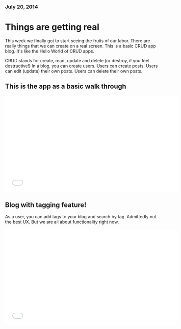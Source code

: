 ### July 20, 2014
# Things are getting real

This week we finally got to start seeing the fruits of our labor. There are really things that we can create on a real screen. This is a basic CRUD app blog. It's like the Hello World of CRUD apps.

CRUD stands for create, read, update and delete (or destroy, if you feel destructive!) In a blog, you can create users. Users can create posts. Users can edit (update) their own posts. Users can delete their own posts. 


## This is the app as a basic walk through
<div class="flex-video widescreen">
<iframe width="560" height="315" src="//www.youtube.com/embed/B6NcEWfpi3I" frameborder="0" allowfullscreen></iframe>
</div>

## Blog with tagging feature!
As a user, you can add tags to your blog and search by tag. Admittedly not the best UX. But we are all about functionality right now.
<div class="flex-video widescreen">
<iframe width="560" height="315" src="//www.youtube.com/embed/KR38o8R7cUk" frameborder="0" allowfullscreen></iframe>
</div>
